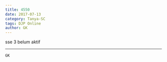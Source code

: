 ```yaml
---
title: 4550
date: 2017-07-13
category: Tanya-SC
tags: DJP Online
author: GK
---
```


sse 3 belum aktif

---



`GK`
